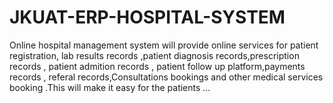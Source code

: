 # JKUAT-ERP-HOSPITAL-SYSTEM
Online hospital management system will provide online services for patient registration, lab results records ,patient diagnosis records,prescription records , patient admition records , patient follow up platform,payments records , referal records,Consultations bookings and other medical services booking .This will make it easy for the patients …
